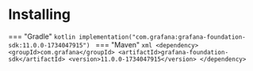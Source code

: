 # Installing

=== "Gradle"
    ```kotlin
    implementation("com.grafana:grafana-foundation-sdk:11.0.0-1734047915")
    ```
=== "Maven"
    ```xml
    <dependency>
        <groupId>com.grafana</groupId>
        <artifactId>grafana-foundation-sdk</artifactId>
        <version>11.0.0-1734047915</version>
    </dependency>
    ```
